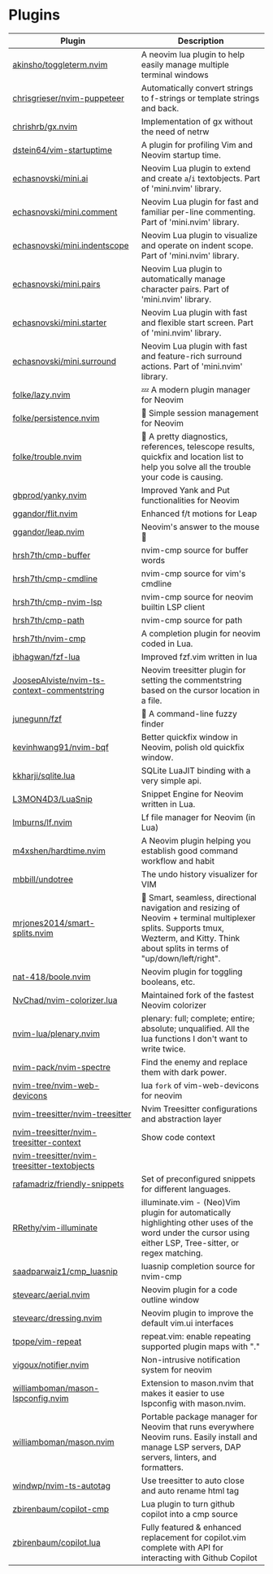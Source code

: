 # Plugins

| Plugin | Description |
| ------ | ----------- |
| [akinsho/toggleterm.nvim](https://github.com/akinsho/toggleterm.nvim) | A neovim lua plugin to help easily manage multiple terminal windows |
| [chrisgrieser/nvim-puppeteer](https://github.com/chrisgrieser/nvim-puppeteer) | Automatically convert strings to f-strings or template strings and back. |
| [chrishrb/gx.nvim](https://github.com/chrishrb/gx.nvim) | Implementation of gx without the need of netrw |
| [dstein64/vim-startuptime](https://github.com/dstein64/vim-startuptime) | A plugin for profiling Vim and Neovim startup time. |
| [echasnovski/mini.ai](https://github.com/echasnovski/mini.ai) | Neovim Lua plugin to extend and create `a`/`i` textobjects. Part of 'mini.nvim' library. |
| [echasnovski/mini.comment](https://github.com/echasnovski/mini.comment) | Neovim Lua plugin for fast and familiar per-line commenting. Part of 'mini.nvim' library. |
| [echasnovski/mini.indentscope](https://github.com/echasnovski/mini.indentscope) | Neovim Lua plugin to visualize and operate on indent scope. Part of 'mini.nvim' library. |
| [echasnovski/mini.pairs](https://github.com/echasnovski/mini.pairs) | Neovim Lua plugin to automatically manage character pairs. Part of 'mini.nvim' library. |
| [echasnovski/mini.starter](https://github.com/echasnovski/mini.starter) | Neovim Lua plugin with fast and flexible start screen. Part of 'mini.nvim' library. |
| [echasnovski/mini.surround](https://github.com/echasnovski/mini.surround) | Neovim Lua plugin with fast and feature-rich surround actions. Part of 'mini.nvim' library. |
| [folke/lazy.nvim](https://github.com/folke/lazy.nvim) | 💤 A modern plugin manager for Neovim |
| [folke/persistence.nvim](https://github.com/folke/persistence.nvim) | 💾  Simple session management for Neovim |
| [folke/trouble.nvim](https://github.com/folke/trouble.nvim) | 🚦 A pretty diagnostics, references, telescope results, quickfix and location list to help you solve all the trouble your code is causing. |
| [gbprod/yanky.nvim](https://github.com/gbprod/yanky.nvim) | Improved Yank and Put functionalities for Neovim |
| [ggandor/flit.nvim](https://github.com/ggandor/flit.nvim) | Enhanced f/t motions for Leap |
| [ggandor/leap.nvim](https://github.com/ggandor/leap.nvim) | Neovim's answer to the mouse 🦘 |
| [hrsh7th/cmp-buffer](https://github.com/hrsh7th/cmp-buffer) | nvim-cmp source for buffer words |
| [hrsh7th/cmp-cmdline](https://github.com/hrsh7th/cmp-cmdline) | nvim-cmp source for vim's cmdline |
| [hrsh7th/cmp-nvim-lsp](https://github.com/hrsh7th/cmp-nvim-lsp) | nvim-cmp source for neovim builtin LSP client |
| [hrsh7th/cmp-path](https://github.com/hrsh7th/cmp-path) | nvim-cmp source for path |
| [hrsh7th/nvim-cmp](https://github.com/hrsh7th/nvim-cmp) | A completion plugin for neovim coded in Lua. |
| [ibhagwan/fzf-lua](https://github.com/ibhagwan/fzf-lua) | Improved fzf.vim written in lua |
| [JoosepAlviste/nvim-ts-context-commentstring](https://github.com/JoosepAlviste/nvim-ts-context-commentstring) | Neovim treesitter plugin for setting the commentstring based on the cursor location in a file. |
| [junegunn/fzf](https://github.com/junegunn/fzf) | :cherry_blossom: A command-line fuzzy finder |
| [kevinhwang91/nvim-bqf](https://github.com/kevinhwang91/nvim-bqf) | Better quickfix window in Neovim, polish old quickfix window. |
| [kkharji/sqlite.lua](https://github.com/kkharji/sqlite.lua) | SQLite LuaJIT binding with a very simple api. |
| [L3MON4D3/LuaSnip](https://github.com/L3MON4D3/LuaSnip) | Snippet Engine for Neovim written in Lua. |
| [lmburns/lf.nvim](https://github.com/lmburns/lf.nvim) | Lf file manager for Neovim (in Lua) |
| [m4xshen/hardtime.nvim](https://github.com/m4xshen/hardtime.nvim) | A Neovim plugin helping you establish good command workflow and habit |
| [mbbill/undotree](https://github.com/mbbill/undotree) | The undo history visualizer for VIM |
| [mrjones2014/smart-splits.nvim](https://github.com/mrjones2014/smart-splits.nvim) | 🧠 Smart, seamless, directional navigation and resizing of Neovim + terminal multiplexer splits. Supports tmux, Wezterm, and Kitty. Think about splits in terms of "up/down/left/right". |
| [nat-418/boole.nvim](https://github.com/nat-418/boole.nvim) | Neovim plugin for toggling booleans, etc. |
| [NvChad/nvim-colorizer.lua](https://github.com/NvChad/nvim-colorizer.lua) | Maintained fork of the fastest Neovim colorizer |
| [nvim-lua/plenary.nvim](https://github.com/nvim-lua/plenary.nvim) | plenary: full; complete; entire; absolute; unqualified. All the lua functions I don't want to write twice. |
| [nvim-pack/nvim-spectre](https://github.com/nvim-pack/nvim-spectre) | Find the enemy and replace them with dark power. |
| [nvim-tree/nvim-web-devicons](https://github.com/nvim-tree/nvim-web-devicons) | lua `fork` of vim-web-devicons for neovim |
| [nvim-treesitter/nvim-treesitter](https://github.com/nvim-treesitter/nvim-treesitter) | Nvim Treesitter configurations and abstraction layer |
| [nvim-treesitter/nvim-treesitter-context](https://github.com/nvim-treesitter/nvim-treesitter-context) | Show code context |
| [nvim-treesitter/nvim-treesitter-textobjects](https://github.com/nvim-treesitter/nvim-treesitter-textobjects) |  |
| [rafamadriz/friendly-snippets](https://github.com/rafamadriz/friendly-snippets) | Set of preconfigured snippets for different languages.  |
| [RRethy/vim-illuminate](https://github.com/RRethy/vim-illuminate) | illuminate.vim - (Neo)Vim plugin for automatically highlighting other uses of the word under the cursor using either LSP, Tree-sitter, or regex matching. |
| [saadparwaiz1/cmp_luasnip](https://github.com/saadparwaiz1/cmp_luasnip) | luasnip completion source for nvim-cmp |
| [stevearc/aerial.nvim](https://github.com/stevearc/aerial.nvim) | Neovim plugin for a code outline window |
| [stevearc/dressing.nvim](https://github.com/stevearc/dressing.nvim) | Neovim plugin to improve the default vim.ui interfaces |
| [tpope/vim-repeat](https://github.com/tpope/vim-repeat) | repeat.vim: enable repeating supported plugin maps with "." |
| [vigoux/notifier.nvim](https://github.com/vigoux/notifier.nvim) | Non-intrusive notification system for neovim |
| [williamboman/mason-lspconfig.nvim](https://github.com/williamboman/mason-lspconfig.nvim) | Extension to mason.nvim that makes it easier to use lspconfig with mason.nvim. |
| [williamboman/mason.nvim](https://github.com/williamboman/mason.nvim) | Portable package manager for Neovim that runs everywhere Neovim runs. Easily install and manage LSP servers, DAP servers, linters, and formatters. |
| [windwp/nvim-ts-autotag](https://github.com/windwp/nvim-ts-autotag) | Use treesitter to auto close and auto rename html tag |
| [zbirenbaum/copilot-cmp](https://github.com/zbirenbaum/copilot-cmp) | Lua plugin to turn github copilot into a cmp source |
| [zbirenbaum/copilot.lua](https://github.com/zbirenbaum/copilot.lua) | Fully featured & enhanced replacement for copilot.vim complete with API for interacting with Github Copilot |

